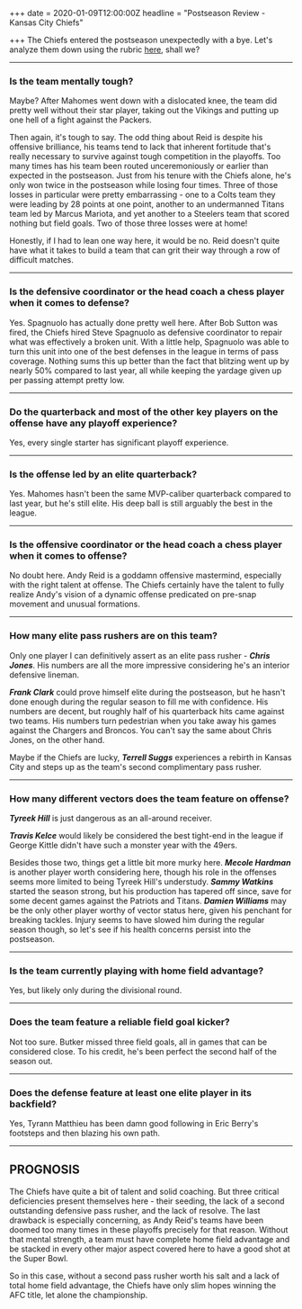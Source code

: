 +++
date = 2020-01-09T12:00:00Z
headline = "Postseason Review - Kansas City Chiefs"

+++
The Chiefs entered the postseason unexpectedly with a bye. Let's analyze them down using the rubric [here](https://owlpicks.com/posts/postseason-review-team-assessment-rubric/ "Rubric"), shall we?

***

### Is the team mentally tough?

Maybe? After Mahomes went down with a dislocated knee, the team did pretty well without their star player, taking out the Vikings and putting up one hell of a fight against the Packers.

Then again, it's tough to say. The odd thing about Reid is despite his offensive brilliance, his teams tend to lack that inherent fortitude that's really necessary to survive against tough competition in the playoffs. Too many times has his team been routed unceremoniously or earlier than expected in the postseason. Just from his tenure with the Chiefs alone, he's only won twice in the postseason while losing four times. Three of those losses in particular were pretty embarrassing - one to a Colts team they were leading by 28 points at one point, another to an undermanned Titans team led by Marcus Mariota, and yet another to a Steelers team that scored nothing but field goals. Two of those three losses were at home!

Honestly, if I had to lean one way here, it would be no. Reid doesn't quite have what it takes to build a team that can grit their way through a row of difficult matches.

***

### Is the defensive coordinator or the head coach a chess player when it comes to defense?

Yes. Spagnuolo has actually done pretty well here. After Bob Sutton was fired, the Chiefs hired Steve Spagnuolo as defensive coordinator to repair what was effectively a broken unit. With a little help, Spagnuolo was able to turn this unit into one of the best defenses in the league in terms of pass coverage. Nothing sums this up better than the fact that blitzing went up by nearly 50% compared to last year, all while keeping the yardage given up per passing attempt pretty low.  

***

### Do the quarterback and most of the other key players on the offense have any playoff experience?

Yes, every single starter has significant playoff experience.

***

### Is the offense led by an elite quarterback?

Yes. Mahomes hasn't been the same MVP-caliber quarterback compared to last year, but he's still elite. His deep ball is still arguably the best in the league.

***

### Is the offensive coordinator or the head coach a chess player when it comes to offense?

No doubt here. Andy Reid is a goddamn offensive mastermind, especially with the right talent at offense. The Chiefs certainly have the talent to fully realize Andy's vision of a dynamic offense predicated on pre-snap movement and unusual formations.

***

### How many elite pass rushers are on this team?

Only one player I can definitively assert as an elite pass rusher - **_Chris Jones_**. His numbers are all the more impressive considering he's an interior defensive lineman.

**_Frank Clark_** could prove himself elite during the postseason, but he hasn't done enough during the regular season to fill me with confidence. His numbers are decent, but roughly half of his quarterback hits came against two teams. His numbers turn pedestrian when you take away his games against the Chargers and Broncos. You can't say the same about Chris Jones, on the other hand.

Maybe if the Chiefs are lucky, **_Terrell Suggs_** experiences a rebirth in Kansas City and steps up as the team's second complimentary pass rusher.

***

### How many different vectors does the team feature on offense?

**_Tyreek Hill_** is just dangerous as an all-around receiver.

**_Travis Kelce_** would likely be considered the best tight-end in the league if George Kittle didn't have such a monster year with the 49ers.

Besides those two, things get a little bit more murky here. **_Mecole Hardman_** is another player worth considering here, though his role in the offenses seems more limited to being Tyreek Hill's understudy. **_Sammy Watkins_** started the season strong, but his production has tapered off since, save for some decent games against the Patriots and Titans. **_Damien Williams_** may be the only other player worthy of vector status here, given his penchant for breaking tackles. Injury seems to have slowed him during the regular season though, so let's see if his health concerns persist into the postseason.

***

### Is the team currently playing with home field advantage?

Yes, but likely only during the divisional round.

***

### Does the team feature a reliable field goal kicker?

Not too sure. Butker missed three field goals, all in games that can be considered close. To his credit, he's been perfect the second half of the season out. 

***

### Does the defense feature at least one elite player in its backfield?

Yes, Tyrann Matthieu has been damn good following in Eric Berry's footsteps and then blazing his own path.

***

## PROGNOSIS

The Chiefs have quite a bit of talent and solid coaching. But three critical deficiencies present themselves here - their seeding, the lack of a second outstanding defensive pass rusher, and the lack of resolve. The last drawback is especially concerning, as Andy Reid's teams have been doomed too many times in these playoffs precisely for that reason. Without that mental strength, a team must have complete home field advantage and be stacked in every other major aspect covered here to have a good shot at the Super Bowl.

So in this case, without a second pass rusher worth his salt and a lack of total home field advantage, the Chiefs have only slim hopes winning the AFC title, let alone the championship.